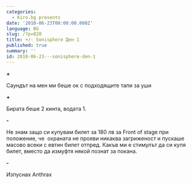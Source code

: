 ```yaml
---
categories:
  - Kiro.bg presents
date: '2010-06-23T00:00:00.000Z'
language: BG
slug: /?p=820
title: +/- Sonisphere Ден 1
published: true
summary: ''
id: 2010-06-23---sonisphere-den-1
---
```


**+**

 Саундът на мен ми беше ок с подходящите тапи за уши

**+**

 Бирата беше 2 кинта, водата 1.

**\-**

 Не знам защо си купувам билет за 180 лв за Front of stage при положение, че  охраната не прояви никаква загриженост и пускаше масово всеки с евтин билет отпред. Какъв ми е стимулът да си купя билет, вместо да измуфтя някой познат за покана.

**\-**

 Изпуснах Anthrax

